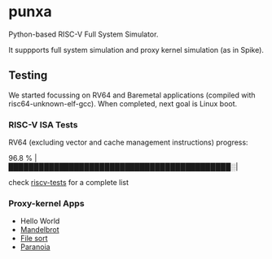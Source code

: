 # punxa
Python-based RISC-V Full System Simulator.

It suppports full system simulation and proxy kernel simulation (as in Spike).

## Testing

We started focussing on RV64 and Baremetal applications (compiled with risc64-unknown-elf-gcc).
When completed, next goal is Linux boot.

### RISC-V ISA Tests

RV64 (excluding vector and cache management instructions) progress: 

96.8 %   |████████████████████████████████████████████░|

check [riscv-tests](https://github.com/davidcastells/punxa/blob/main/test/riscv-tests/README.md) for a complete list

### Proxy-kernel Apps

- Hello World
- [Mandelbrot](https://github.com/davidcastells/punxa/blob/main/test/proxykernel_software/mandelbrot/README.md)
- [File sort](https://github.com/davidcastells/punxa/tree/main/test/proxykernel_software/sort/README.md)
- [Paranoia](https://github.com/davidcastells/punxa/tree/main/test/proxykernel_software/paranoia/README.md)
